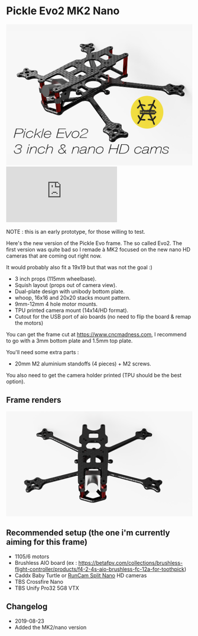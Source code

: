 # Pickle Evo2 MK2 Nano

![Pickle Evo2 MK2](https://github.com/ledroneclub/pickle_evo2_frame/blob/master/gfx/Pickle_Evo2_nano_title.jpg)
![Pickle EVO2 MK2 Nano STL view](https://embed.github.com/view/3d/ledroneclub/frames/master/pickle_evo2/Pickle_evo2_nano_full_render.stl)


NOTE : this is an early prototype, for those willing to test.

Here's the new version of the Pickle Evo frame. The so called Evo2. The first version was quite bad so I remade à MK2 focused on the new nano HD cameras that are coming out right now.

It would probably also fit a 19x19 but that was not the goal :)

* 3 inch props (115mm wheelbase).
* Squish layout (props out of camera view).
* Dual-plate design with unibody bottom plate.
* whoop, 16x16 and 20x20 stacks mount pattern.
* 9mm-12mm 4 hole motor mounts.
* TPU printed camera mount (14x14/HD format).
* Cutout for the USB port of aio boards (no need to flip the board & remap the motors)

You can get the frame cut at https://www.cncmadness.com, I recommend to go with a 3mm bottom plate and 1.5mm top plate.

You'll need some extra parts :
- 20mm M2 aluminium standoffs (4 pieces) + M2 screws.

You also need to get the camera holder printed (TPU should be the best option).

## Frame renders

![Render 1](https://github.com/ledroneclub/pickle_evo2_frame/blob/master/gfx/Pickle_evo2_nano_render1.png)

## Recommended setup (the one i'm currently aiming for this frame)

- 1105/6 motors
- Brushless AIO board (ex : https://betafpv.com/collections/brushless-flight-controller/products/f4-2-4s-aio-brushless-fc-12a-for-toothpick)
- Caddx Baby Turtle or [RunCam Split Nano](https://www.banggood.com/RunCam-Split-3-Nano-1080P-60fps-HD-Recording-WDR-Low-Latency-16943-NTSCPAL-Switchable-FPV-Camera-For-RC-Drone-p-1528561.html?p=SI190238022477201908) HD cameras
- TBS Crossfire Nano
- TBS Unify Pro32 5G8 VTX


## Changelog

* 2019-08-23
 * Added the MK2/nano version


